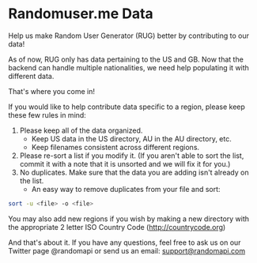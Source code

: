 Randomuser.me Data
==================
Help us make Random User Generator (RUG) better by contributing to our data!

As of now, RUG only has data pertaining to the US and GB.
Now that the backend can handle multiple nationalities, we need help populating it with different data.

That's where you come in!

If you would like to help contribute data specific to a region, please keep these few rules in mind:

1. Please keep all of the data organized.
    - Keep US data in the US directory, AU in the AU directory, etc.
    - Keep filenames consistent across different regions.
2. Please re-sort a list if you modify it. (If you aren't able to sort the list, commit it with a note that it is unsorted and we will fix it for you.)
3. No duplicates. Make sure that the data you are adding isn't already on the list.
    - An easy way to remove duplicates from your file and sort: 
```sh
sort -u <file> -o <file>
```

You may also add new regions if you wish by making a new directory with the appropriate 2 letter ISO Country Code (http://countrycode.org)

And that's about it. If you have any questions, feel free to ask us on our Twitter page @randomapi or send us an email: support@randomapi.com
